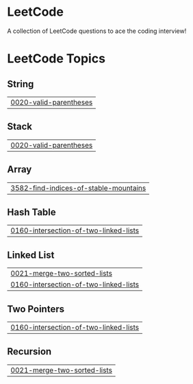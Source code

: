 # LeetCode
A collection of LeetCode questions to ace the coding interview! 


<!---LeetCode Topics Start-->
# LeetCode Topics
## String
|  |
| ------- |
| [0020-valid-parentheses](https://github.com/riddhi-613/LeetCode/tree/master/0020-valid-parentheses) |
## Stack
|  |
| ------- |
| [0020-valid-parentheses](https://github.com/riddhi-613/LeetCode/tree/master/0020-valid-parentheses) |
## Array
|  |
| ------- |
| [3582-find-indices-of-stable-mountains](https://github.com/riddhi-613/LeetCode/tree/master/3582-find-indices-of-stable-mountains) |
## Hash Table
|  |
| ------- |
| [0160-intersection-of-two-linked-lists](https://github.com/riddhi-613/LeetCode/tree/master/0160-intersection-of-two-linked-lists) |
## Linked List
|  |
| ------- |
| [0021-merge-two-sorted-lists](https://github.com/riddhi-613/LeetCode/tree/master/0021-merge-two-sorted-lists) |
| [0160-intersection-of-two-linked-lists](https://github.com/riddhi-613/LeetCode/tree/master/0160-intersection-of-two-linked-lists) |
## Two Pointers
|  |
| ------- |
| [0160-intersection-of-two-linked-lists](https://github.com/riddhi-613/LeetCode/tree/master/0160-intersection-of-two-linked-lists) |
## Recursion
|  |
| ------- |
| [0021-merge-two-sorted-lists](https://github.com/riddhi-613/LeetCode/tree/master/0021-merge-two-sorted-lists) |
<!---LeetCode Topics End-->